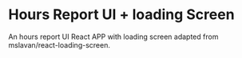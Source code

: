 # Hours Report UI + loading Screen 

An hours report UI React APP with loading screen adapted from mslavan/react-loading-screen. 
